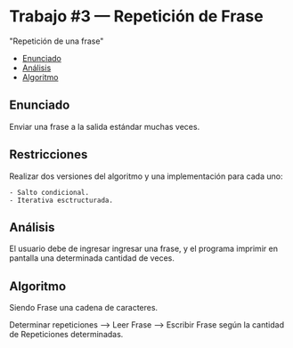 # Trabajo #3 — Repetición de Frase

"Repetición de una frase"

 - [Enunciado](#enunciado)
 - [Análisis](#análisis)
 - [Algoritmo](#algoritmo)
 
## Enunciado ##
Enviar una frase a la salida estándar muchas veces.

## Restricciones ##
Realizar dos versiones del algoritmo y una implementación para cada uno:
````
- Salto condicional.
- Iterativa esctructurada.
````

## Análisis ##
El usuario debe de ingresar ingresar una frase, y el programa imprimir en pantalla una determinada cantidad de veces.

## Algoritmo ##
Siendo Frase una cadena de caracteres.

Determinar repeticiones --> Leer Frase --> Escribir Frase según la cantidad de Repeticiones determinadas. 
